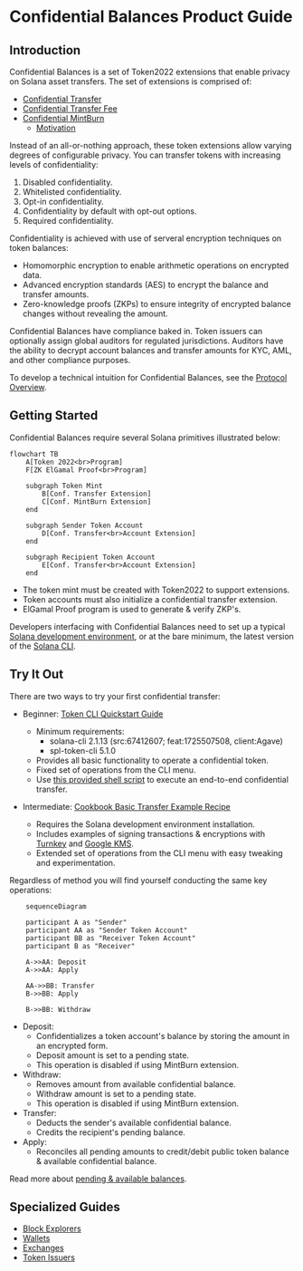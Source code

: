 # Confidential Balances Product Guide

## Introduction
Confidential Balances is a set of Token2022 extensions that enable privacy on Solana asset transfers. The set of extensions is comprised of:
- [Confidential Transfer](https://github.com/solana-program/token-2022/tree/main/program/src/extension/confidential_transfer)
- [Confidential Transfer Fee](https://github.com/solana-program/token-2022/tree/main/program/src/extension/confidential_transfer_fee)
- [Confidential MintBurn](https://github.com/solana-program/token-2022/tree/main/program/src/extension/confidential_mint_burn)
  - [Motivation](https://github.com/solana-labs/solana-program-library/issues/6879)

Instead of an all-or-nothing approach, these token extensions allow varying degrees of configurable privacy. You can transfer tokens with increasing levels of confidentiality:
1. Disabled confidentiality.
1. Whitelisted confidentiality.
1. Opt-in confidentiality.
1. Confidentiality by default with opt-out options.
1. Required confidentiality.

Confidentiality is achieved with use of serveral encryption techniques on token balances:
- Homomorphic encryption to enable arithmetic operations on encrypted data.
- Advanced encryption standards (AES) to encrypt the balance and transfer amounts.
- Zero-knowledge proofs (ZKPs) to ensure integrity of encrypted balance changes without revealing the amount.

Confidential Balances have compliance baked in. Token issuers can optionally assign global auditors for regulated jurisdictions. Auditors have the ability to decrypt account balances and transfer amounts for KYC, AML, and other compliance purposes.

To develop a technical intuition for Confidential Balances, see the [Protocol Overview](https://spl.solana.com/confidential-token/deep-dive/overview).


## Getting Started
Confidential Balances require several Solana primitives illustrated below:
```mermaid
flowchart TB
    A[Token 2022<br>Program]
    F[ZK ElGamal Proof<br>Program]

    subgraph Token Mint
        B[Conf. Transfer Extension]
        C[Conf. MintBurn Extension]
    end

    subgraph Sender Token Account
        D[Conf. Transfer<br>Account Extension]
    end
    
    subgraph Recipient Token Account
        E[Conf. Transfer<br>Account Extension]
    end
```
- The token mint must be created with Token2022 to support extensions.
- Token accounts must also initialize a confidential transfer extension.
- ElGamal Proof program is used to generate & verify ZKP's.

Developers interfacing with Confidential Balances need to set up a typical [Solana development environment](https://solana.com/docs/intro/installation#install-dependencies), or at the bare minimum, the latest version of the [Solana CLI](https://solana.com/docs/intro/installation#install-the-solana-cli).


## Try It Out
There are two ways to try your first confidential transfer:
- Beginner: [Token CLI Quickstart Guide](https://spl.solana.com/confidential-token/quickstart)
    - Minimum requirements:
        - solana-cli 2.1.13 (src:67412607; feat:1725507508, client:Agave)
        - spl-token-cli 5.1.0
    - Provides all basic functionality to operate a confidential token.
    - Fixed set of operations from the CLI menu.
    - Use [this provided shell script](https://github.com/solana-program/token-2022/blob/main/clients/cli/examples/confidential-transfer.sh) to execute an end-to-end confidential transfer.

- Intermediate: [Cookbook Basic Transfer Example Recipe](recipes.md#L12)
    - Requires the Solana development environment installation.
    - Includes examples of signing transactions & encryptions with [Turnkey](https://www.turnkey.com/) and [Google KMS](https://cloud.google.com/security/products/security-key-management?hl=en).
    - Extended set of operations from the CLI menu with easy tweaking and experimentation.

Regardless of method you will find yourself conducting the same key operations:
```mermaid
    sequenceDiagram

    participant A as "Sender"
    participant AA as "Sender Token Account"
    participant BB as "Receiver Token Account"
    participant B as "Receiver"

    A->>AA: Deposit
    A->>AA: Apply

    AA->>BB: Transfer
    B->>BB: Apply

    B->>BB: Withdraw

```
- Deposit:
    - Confidentializes a token account's balance by storing the amount in an encrypted form.
    - Deposit amount is set to a pending state.
    - This operation is disabled if using MintBurn extension.
- Withdraw:
    - Removes amount from available confidential balance.
    - Withdraw amount is set to a pending state.
    - This operation is disabled if using MintBurn extension.
- Transfer:
    - Deducts the sender's available confidential balance.
    - Credits the recipient's pending balance.
- Apply:
    - Reconciles all pending amounts to credit/debit public token balance & available confidential balance.

Read more about [pending & available balances](https://www.solana-program.com/docs/confidential-balances/encryption#account-state).

## Specialized Guides
- [Block Explorers](block_explorers.md)
- [Wallets](wallet_guide.md)
- [Exchanges](exchanges_guide.md)
- [Token Issuers](issuers_guide.md)